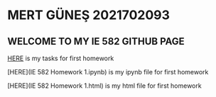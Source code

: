 # MERT GÜNEŞ 2021702093

## WELCOME TO MY IE 582 GITHUB PAGE

[HERE](IE582_Fall21_Homework1.pdf) is my tasks for first homework

[HERE](IE 582 Homework 1.ipynb) is my ipynb file for first homework

[HERE](IE 582 Homework 1.html) is my html file for first homework
